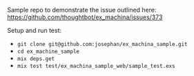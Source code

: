 Sample repo to demonstrate the issue outlined here: https://github.com/thoughtbot/ex_machina/issues/373

Setup and run test:
* `git clone git@github.com:josephan/ex_machina_sample.git`
* `cd ex_machine_sample`
* `mix deps.get`
* `mix test test/ex_machina_sample_web/sample_test.exs`
